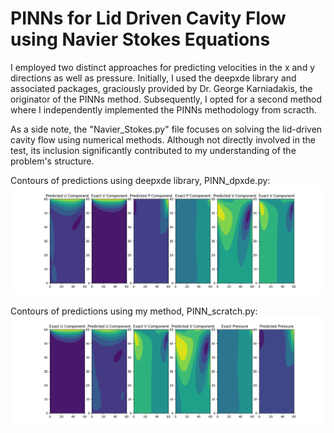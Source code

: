 # PINNs for Lid Driven Cavity Flow using Navier Stokes Equations

I employed two distinct approaches for predicting velocities in the x and y directions as well as pressure. Initially, I used the deepxde library and associated packages, graciously provided by Dr. George Karniadakis, the originator of the PINNs method. Subsequently, I opted for a second method where I independently implemented the PINNs methodology from scracth.

As a side note, the "Navier_Stokes.py" file focuses on solving the lid-driven cavity flow using numerical methods. Although not directly involved in the test, its inclusion significantly contributed to my understanding of the problem's structure.


Contours of predictions using deepxde library, PINN_dpxde.py:
![Sample Image](https://github.com/Mahsarnzh/origenAI/blob/main/lid_driven_cavity_PINNS/PINNs_Scratch_Contour_01.png)

Contours of predictions using my method, PINN_scratch.py:
![Sample Image](https://github.com/Mahsarnzh/origenAI/blob/main/Question_2/PINNs_Scratch_Contour_02.png)

